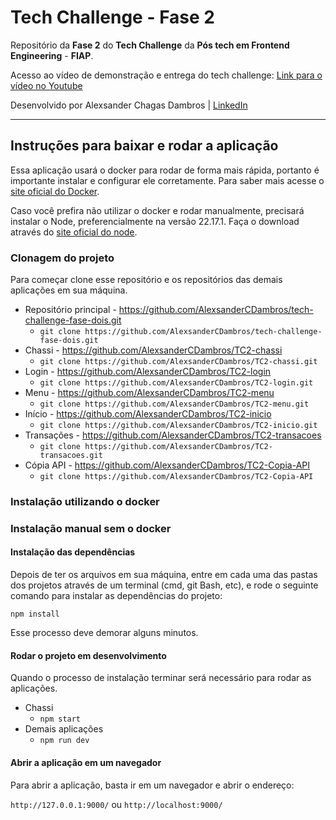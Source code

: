 # Tech Challenge - Fase 2

Repositório da **Fase 2** do **Tech Challenge** da **Pós tech em Frontend Engineering** - **FIAP**.

Acesso ao vídeo de demonstração e entrega do tech challenge: [Link para o vídeo no Youtube]()

Desenvolvido por Alexsander Chagas Dambros | [LinkedIn](https://www.linkedin.com/in/alexsandercdambros/)

---

## Instruções para baixar e rodar a aplicação

Essa aplicação usará o docker para rodar de forma mais rápida, portanto é importante instalar e configurar ele corretamente. Para saber mais acesse o [site oficial do Docker](https://www.docker.com/).

Caso você prefira não utilizar o docker e rodar manualmente, precisará instalar o Node, preferencialmente na versão 22.17.1. Faça o download através do [site oficial do node](https://nodejs.org/pt).

### Clonagem do projeto
    
Para começar clone esse repositório e os repositórios das demais aplicações em sua máquina.

- Repositório principal - https://github.com/AlexsanderCDambros/tech-challenge-fase-dois.git
  - `git clone https://github.com/AlexsanderCDambros/tech-challenge-fase-dois.git`
- Chassi - https://github.com/AlexsanderCDambros/TC2-chassi
  - `git clone https://github.com/AlexsanderCDambros/TC2-chassi.git`
- Login - https://github.com/AlexsanderCDambros/TC2-login
  - `git clone https://github.com/AlexsanderCDambros/TC2-login.git`
- Menu - https://github.com/AlexsanderCDambros/TC2-menu
  - `git clone https://github.com/AlexsanderCDambros/TC2-menu.git`
- Início - https://github.com/AlexsanderCDambros/TC2-inicio
  - `git clone https://github.com/AlexsanderCDambros/TC2-inicio.git`
- Transações - https://github.com/AlexsanderCDambros/TC2-transacoes
  - `git clone https://github.com/AlexsanderCDambros/TC2-transacoes.git`
- Cópia API - https://github.com/AlexsanderCDambros/TC2-Copia-API
  - `git clone https://github.com/AlexsanderCDambros/TC2-Copia-API`


### Instalação utilizando o docker




### Instalação manual sem o docker

#### Instalação das dependências 

Depois de ter os arquivos em sua máquina, entre em cada uma das pastas dos projetos através de um terminal (cmd, git Bash, etc), e rode o seguinte comando para instalar as dependências do projeto:

`npm install`

Esse processo deve demorar alguns minutos.

#### Rodar o projeto em desenvolvimento

Quando o processo de instalação terminar será necessário para rodar as aplicações.

- Chassi
  - `npm start`
- Demais aplicações
  - `npm run dev`

#### Abrir a aplicação em um navegador

Para abrir a aplicação, basta ir em um navegador e abrir o endereço:

`http://127.0.0.1:9000/` ou `http://localhost:9000/`

